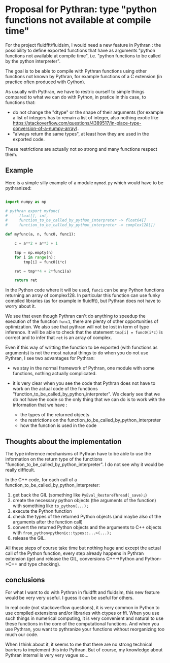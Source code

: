 # Proposal for Pythran: type "python functions not available at compile time"

For the project fluidfft/fluidsim, I would need a new feature in Pythran : the
possibility to define exported functions that have as arguments "python
functions not available at compile time", i.e. "python functions to be called
by the python interpreter".

The goal is to be able to compile with Pythran functions using other functions
not known by Pythran, for example functions of a C extension (in practice often
produced with Cython).

As usually with Pythran, we have to restric ourself to simple things compared
to what we can do with Python, in pratice in this case, to functions that:

- do not change the "dtype" or the shape of their arguments (for example a list
  of integers has to remain a list of integer, also nothing exotic like
  https://stackoverflow.com/questions/4389517/in-place-type-conversion-of-a-numpy-array).
- "always return the same types", at least how they are used in the exported
  code.

These restrictions are actually not so strong and many functions respect them.

## Example

Here is a simple silly example of a module `mymod.py` which would have to be
pythranized:

```python

import numpy as np

# pythran export myfunc(
#     float[], int,
#     function_to_be_called_by_python_interpreter -> float64[]
#     function_to_be_called_by_python_interpreter -> complex128[])

def myfunc(a, n, func0, func1):

    c = a**2 + a**3 + 1

    tmp = np.empty(n)
    for i in range(n):
        tmp[i] = func0(i*c)

    ret = tmp**4 + 2*func1(a)

    return ret

```

In the Python code where it will be used, `func1` can be any Python functions
returning an array of complex128. In particular this function can use funky
compiled libraries (as for example in fluidfft), but Pythran does not have to
worry about it.

We see that even though Pythran can't do anything to speedup the execution of
the function `func1`, there are plenty of other opportunities of
optimization. We also see that pythran will not be lost in term of type
inference. It will be able to check that the statement `tmp[i] = func0(i*c)` is
correct and to infer that `ret` is an array of complex.

Even if this way of writting the function to be exported (with functions as
arguments) is not the most natural things to do when you do not use Pythran, I
see two advantages for Pythran:

- we stay in the normal framework of Pythran, one module with some functions,
  nothing actually complicated.

- it is very clear when you see the code that Pythran does not have to work on
  the actual code of the functions
  "function_to_be_called_by_python_interpreter". We clearly see that we do not
  have the code so the only thing that we can do is to work with the
  information that we have :

    * the types of the returned objects
    * the restrictions on the function_to_be_called_by_python_interpreter
    * how the function is used in the code

## Thoughts about the implementation

The type inference mechanisms of Pythran have to be able to use the information
on the return type of the functions
"function_to_be_called_by_python_interpreter". I do not see why it would be
really difficult.

In the C++ code, for each call of a function_to_be_called_by_python_interpreter:

1. get back the GIL (something like `PyEval_RestoreThread(_save);`)
2. create the necessary python objects (the arguments of the function) with
  something like `to_python(...);`
3. execute the Python function
4. check the types of the returned Python objects (and maybe also of the
   arguments after the function call)
5. convert the returned Python objects and the arguments to C++ objects with
   `from_python<pythonic::types::...>(...);`
6. release the GIL.

All these steps of course take time but nothing huge and except the actual call
of the Python function, every step already happens in Pythran extension (get
and release the GIL, conversions C++->Python and Python->C++ and type
checking).

## conclusions

For what I want to do with Pythran in fluidfft and fluidsim, this new feature
would be very very useful. I guess it can be useful for others.

In real code (not stackoverflow questions), it is very common in Python to use
compiled extensions and/or libraries with ctypes or ffi. When you use such
things in numerical computing, it is very convenient and natural to use these
functions in the core of the computational functions. And when you use Pythran,
you want to pythranize your functions without reorganizing too much our code.

When I think about it, it seems to me that there are no strong technical
barriers to implement this into Pythran. But of course, my knowledge about
Pythran internal is very very vague so...
